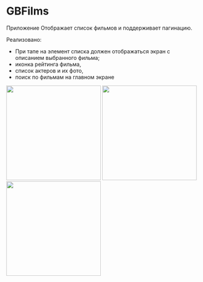 # GBFilms
Приложение Отображает список фильмов и поддерживает пагинацию.

Реализовано:
- При тапе на элемент списка должен отображаться экран с описанием выбранного фильма;
- иконка рейтинга фильма,
- список актеров и их фото,
- поиск по фильмам на главном экране

<img src="https://github.com/VladJT/GBFilms/assets/95467816/275b2f41-5952-49fe-8372-0272cbbcc0ad.png" width="250" >
<img src="https://github.com/VladJT/GBFilms/assets/95467816/16a6c395-8deb-4f44-929d-80e796f73250.png" width="250" >
<img src="https://github.com/VladJT/GBFilms/assets/95467816/04cdc693-4cdb-4bc2-bd0e-1c73f9c7b9f9.png" width="250" >

